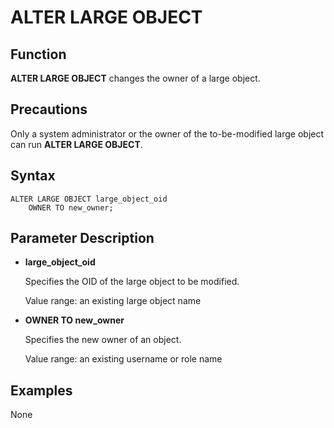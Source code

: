 # ALTER LARGE OBJECT<a name="EN-US_TOPIC_0242370528"></a>

## Function<a name="en-us_topic_0237122064_en-us_topic_0059778505_sbaf83721f63f42a9ba63625707e18b5c"></a>

**ALTER LARGE OBJECT**  changes the owner of a large object.

## Precautions<a name="en-us_topic_0237122064_en-us_topic_0059778505_saab423042807475180e48512143509e9"></a>

Only a system administrator or the owner of the to-be-modified large object can run  **ALTER LARGE OBJECT**.

## Syntax<a name="en-us_topic_0237122064_en-us_topic_0059778505_sc544d982cf6142e9bdb66283e857ce80"></a>

```
ALTER LARGE OBJECT large_object_oid 
    OWNER TO new_owner;
```

## Parameter Description<a name="en-us_topic_0237122064_en-us_topic_0059778505_s02711c36b6fc4b46a8757c4e3495899b"></a>

-   **large\_object\_oid**

    Specifies the OID of the large object to be modified.

    Value range: an existing large object name

-   **OWNER TO new\_owner**

    Specifies the new owner of an object.

    Value range: an existing username or role name


## Examples<a name="en-us_topic_0237122064_en-us_topic_0059778505_s6e23110aff5940ea87da3c0f9569f987"></a>

None

